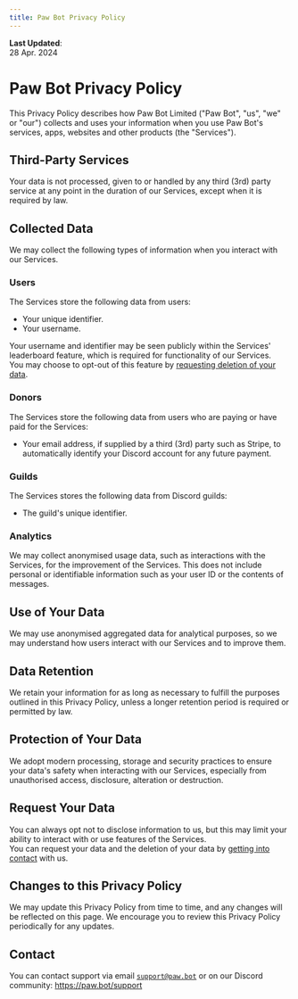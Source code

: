 ```yaml
---
title: Paw Bot Privacy Policy
---
```


**Last Updated**:  
28 Apr. 2024

# Paw Bot Privacy Policy

This Privacy Policy describes how Paw Bot Limited ("Paw Bot", "us", "we" or "our") collects and uses your information when you use Paw Bot's services, apps, websites and other products (the "Services").  

## Third-Party Services

Your data is not processed, given to or handled by any third (3rd) party service at any point in the duration of our Services, except when it is required by law.

## Collected Data

We may collect the following types of information when you interact with our Services.  

### Users

The Services store the following data from users:

* Your unique identifier.
* Your username.

Your username and identifier may be seen publicly within the Services' leaderboard feature, which is required for functionality of our Services.  
You may choose to opt-out of this feature by [requesting deletion of your data](#Request-Your-Data).  

### Donors

The Services store the following data from users who are paying or have paid for the Services:

* Your email address, if supplied by a third (3rd) party such as Stripe, to automatically identify your Discord account for any future payment.

### Guilds

The Services stores the following data from Discord guilds:

- The guild's unique identifier.

### Analytics

We may collect anonymised usage data, such as interactions with the Services, for the improvement of the Services.
This does not include personal or identifiable information such as your user ID or the contents of messages.

## Use of Your Data

We may use anonymised aggregated data for analytical purposes, so we may understand how users interact with our Services and to improve them.

## Data Retention

We retain your information for as long as necessary to fulfill the purposes outlined in this Privacy Policy, unless a longer retention period is required or permitted by law.

## Protection of Your Data

We adopt modern processing, storage and security practices to ensure your data's safety when interacting with our Services, especially from unauthorised access, disclosure, alteration or destruction.

## Request Your Data

You can always opt not to disclose information to us, but this may limit your ability to interact with or use features of the Services.  
You can request your data and the deletion of your data by [getting into contact](#Contact) with us.  

## Changes to this Privacy Policy

We may update this Privacy Policy from time to time, and any changes will be reflected on this page. We encourage you to review this Privacy Policy periodically for any updates.

## Contact

You can contact support via email [`support@paw.bot`](mailto:support@paw.bot) or on our Discord community: <https://paw.bot/support>
